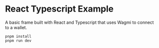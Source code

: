 # React Typescript Example

A basic frame built with React and Typescript that uses Wagmi to connect to a wallet.

```
pnpm install
pnpm run dev
```
